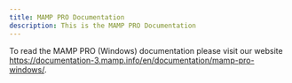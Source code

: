 ```yaml
---
title: MAMP PRO Documentation
description: This is the MAMP PRO Documentation
---
```


To read the MAMP PRO (Windows) documentation please visit our website https://documentation-3.mamp.info/en/documentation/mamp-pro-windows/.

